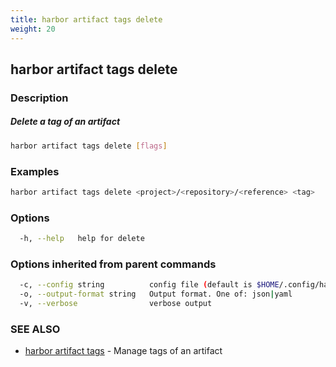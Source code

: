 ```yaml
---
title: harbor artifact tags delete
weight: 20
---
```

## harbor artifact tags delete

### Description

##### Delete a tag of an artifact

```sh
harbor artifact tags delete [flags]
```

### Examples

```sh
harbor artifact tags delete <project>/<repository>/<reference> <tag>
```

### Options

```sh
  -h, --help   help for delete
```

### Options inherited from parent commands

```sh
  -c, --config string          config file (default is $HOME/.config/harbor-cli/config.yaml)
  -o, --output-format string   Output format. One of: json|yaml
  -v, --verbose                verbose output
```

### SEE ALSO

* [harbor artifact tags](harbor-artifact-tags.md)	 - Manage tags of an artifact

